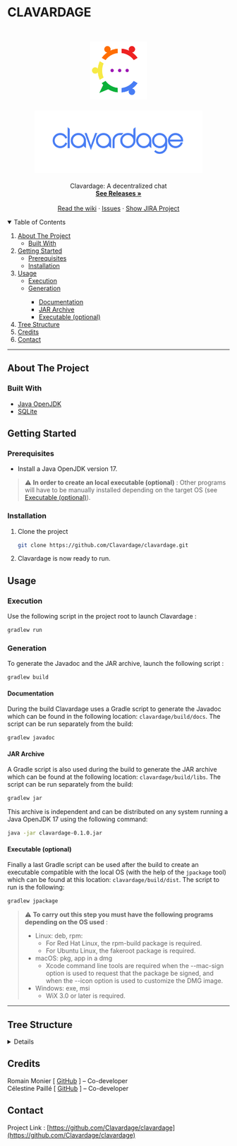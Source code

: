 # CLAVARDAGE

<!-- PROJECT LOGO -->
<br />
<p align="center">
  <a href="https://github.com/Clavardage/clavardage">
    <img src="clavardage/src/main/resources/img/icons/icon.png" alt="Logo" width="130">
  </a>

<h3 align="center"><a href="https://github.com/Clavardage/clavardage"><img src="clavardage/src/main/resources/img/assets/title.png" alt="clavardage" width="380"></a></h3>

  <p align="center">
    Clavardage: A decentralized chat
    <br />
    <a href="https://github.com/Clavardage/clavardage/releases"><strong>See Releases »</strong></a>
    <br />
    <br />
    <a href="https://github.com/Clavardage/clavardage/wiki">Read the wiki</a>
    ·
    <a href="https://github.com/Clavardage/clavardage/issues">Issues</a>
    ·
    <a href="https://insa-clavardage.atlassian.net/jira/software/projects/CLAV/boards/1">Show JIRA Project</a>
  </p>

<!-- TABLE OF CONTENTS -->
<details open="open">
  <summary>Table of Contents</summary>
  <ol>
    <li>
      <a href="#about-the-project">About The Project</a>
      <ul>
        <li><a href="#built-with">Built With</a></li>
      </ul>
    </li>
    <li>
      <a href="#getting-started">Getting Started</a>
      <ul>
        <li><a href="#prerequisites">Prerequisites</a></li>
        <li><a href="#installation">Installation</a></li>
      </ul>
    </li>
    <li>
      <a href="#usage">Usage</a>
      <ul>
        <li><a href="#execution">Execution</a></li>
        <li><a href="#generation">Generation</a></li>
        <ul>
           <li><a href="#documentation">Documentation</a></li>
           <li><a href="#jar-archive">JAR Archive</a></li>
           <li><a href="#executable-optional">Executable (optional)</a></li>
        </ul>
      </ul>
    <li><a href="#tree-structure">Tree Structure</a></li>
    <li><a href="#credits">Credits</a></li>
    <li><a href="#contact">Contact</a></li>

  </ol>
</details>

***

<!-- ABOUT THE PROJECT -->
## About The Project


### Built With
* [Java OpenJDK](https://openjdk.java.net/)
* [SQLite](https://sqlite.org/)

<!-- GETTING STARTED -->
## Getting Started

### Prerequisites

* Install a Java OpenJDK version 17.

> :warning: **In order to create an local executable (optional)** : Other programs will have to be manually installed depending on the target OS (see <a href="#executable-optional">Executable (optional)</a>).



### Installation

1. Clone the project
   ```sh
   git clone https://github.com/Clavardage/clavardage.git
   ```
2. Clavardage is now ready to run.

<!-- USAGE EXAMPLES -->
## Usage

### Execution

Use the following script in the project root to launch Clavardage :
  ```sh
  gradlew run
  ```

### Generation

To generate the Javadoc and the JAR archive, launch the following script :
  ```sh
  gradlew build
  ```

#### Documentation

During the build Clavardage uses a Gradle script to generate the Javadoc which can be found in the following location: `clavardage/build/docs`.
The script can be run separately from the build:
  ```sh
  gradlew javadoc
  ```

#### JAR Archive

A Gradle script is also used during the build to generate the JAR archive which can be found at the following location: `clavardage/build/libs`.
The script can be run separately from the build:
  ```sh
  gradlew jar
  ```
This archive is independent and can be distributed on any system running a Java OpenJDK 17 using the following command:
  ```sh
  java -jar clavardage-0.1.0.jar
  ```

#### Executable (optional)

Finally a last Gradle script can be used after the build to create an executable compatible with the local OS (with the help of the `jpackage` tool) which can be found at this location: `clavardage/build/dist`.
The script to run is the following:
  ```sh
  gradlew jpackage
  ```

> :warning: **To carry out this step you must have the following programs depending on the OS used** :
> * Linux: deb, rpm:
>    * For Red Hat Linux, the rpm-build package is required.
>    * For Ubuntu Linux, the fakeroot package is required.
> * macOS: pkg, app in a dmg
>    * Xcode command line tools are required when the --mac-sign option is used to request that the package be signed, and when the --icon option is used to customize the DMG image.
> * Windows: exe, msi
>    * WiX 3.0 or later is required.

***

<!-- TREE STRUCTURE -->
## Tree Structure
<details>

_TODO_

</details>

<!-- CREDITS -->
## Credits

Romain Monier [ [GitHub](https://github.com/rmonier) ] – Co-developer
<br>
Célestine Paillé [ [GitHub](https://github.com/clestinepa) ] – Co-developer

<!-- CONTACT -->
## Contact

Project Link : [https://github.com/Clavardage/clavardage](https://github.com/Clavardage/clavardage)
